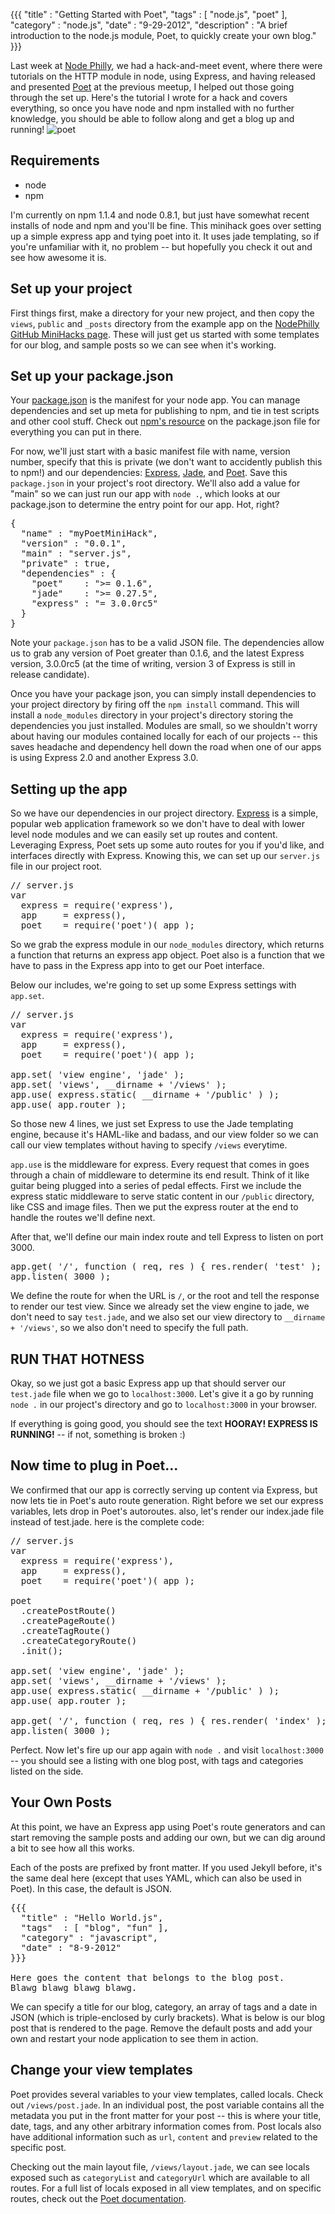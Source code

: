 {{{
  "title" : "Getting Started with Poet",
  "tags" : [ "node.js", "poet" ],
  "category" : "node.js",
  "date" : "9-29-2012",
  "description" : "A brief introduction to the node.js module, Poet, to quickly create your own blog."
}}}

Last week at [Node Philly](http://node.ph), we had a hack-and-meet event, where there were tutorials on the HTTP module in node, using Express, and having released and presented [Poet](https://github.com/jsantell/poet) at the previous meetup, I helped out those going through the set up. Here's the tutorial I wrote for a hack and covers everything, so once you have node and npm installed with no further knowledge, you should be able to follow along and get a blog up and running!
<img src="/img/posts/poet_small.png" class="center" alt="poet" />

<!--more-->

## Requirements

* node
* npm

I'm currently on npm 1.1.4 and node 0.8.1, but just have somewhat recent installs of node and npm and you'll be fine. This minihack goes over setting up a simple express app and tying poet into it. It uses jade templating, so if you're unfamiliar with it, no problem -- but hopefully you check it out and see how awesome it is.

## Set up your project

First things first, make a directory for your new project, and then copy the `views`, `public` and `_posts` directory from the example app on the [NodePhilly GitHub MiniHacks page](https://github.com/NodePhilly/MiniHacks/tree/master/2012.09/poet/app). These will just get us started with some templates for our blog, and sample posts so we can see when it's working.

## Set up your package.json


Your [package.json](https://npmjs.org/doc/json.html) is the manifest for your node app. You can manage dependencies and set up meta for publishing to npm, and tie in test scripts and other cool stuff. Check out [npm's resource](https://npmjs.org/doc/json.html) on the package.json file for everything you can put in there.

For now, we'll just start with a basic manifest file with name, version number, specify that this is private (we don't want to accidently publish this to npm!) and our dependencies: [Express](https://github.com/visionmedia/express), [Jade](https://github.com/visionmedia/jade), and [Poet](https://github.com/jsantell/poet). Save this `package.json` in your project's root directory. We'll also add a value for "main" so we can just run our app with `node .`, which looks at our package.json to determine the entry point for our app. Hot, right?

<pre>
{
  "name" : "myPoetMiniHack",
  "version" : "0.0.1",
  "main" : "server.js",
  "private" : true,
  "dependencies" : {
    "poet"    : ">= 0.1.6",
    "jade"    : ">= 0.27.5",
    "express" : "= 3.0.0rc5"
  }
}
</pre>

Note your `package.json` has to be a valid JSON file. The dependencies allow us to grab any version of Poet greater than 0.1.6, and the latest Express version, 3.0.0rc5 (at the time of writing, version 3 of Express is still in release candidate).

Once you have your package json, you can simply install dependencies to your project directory by firing off the `npm install` command. This will install a `node_modules` directory in your project's directory storing the dependencies you just installed. Modules are small, so we shouldn't worry about having our modules contained locally for each of our projects -- this saves headache and dependency hell down the road when one of our apps is using Express 2.0 and another Express 3.0.

## Setting up the app

So we have our dependencies in our project directory. [Express](http://expressjs.com) is a simple, popular web application framework so we don't have to deal with lower level node modules and we can easily set up routes and content. Leveraging Express, Poet sets up some auto routes for you if you'd like, and interfaces directly with Express. Knowing this, we can set up our `server.js` file in our project root.

<pre>
// server.js
var
  express = require('express'),
  app     = express(),
  poet    = require('poet')( app );
</pre>

So we grab the express module in our `node_modules` directory, which returns a function that returns an express app object. Poet also is a function that we have to pass in the Express app into to get our Poet interface.

Below our includes, we're going to set up some Express settings with `app.set`.

<pre>
// server.js
var
  express = require('express'),
  app     = express(),
  poet    = require('poet')( app );

app.set( 'view engine', 'jade' );
app.set( 'views', __dirname + '/views' );
app.use( express.static( __dirname + '/public' ) );
app.use( app.router );
</pre>

So those new 4 lines, we just set Express to use the Jade templating engine, because it's HAML-like and badass, and our view folder so we can call our view templates without having to specify `/views` everytime.

`app.use` is the middleware for express. Every request that comes in goes through a chain of middleware to determine its end result. Think of it like guitar being plugged into a series of pedal effects. First we include the express static middleware to serve static content in our `/public` directory, like CSS and image files. Then we put the express router at the end to handle the routes we'll define next.

After that, we'll define our main index route and tell Express to listen on port 3000.

<pre>
app.get( '/', function ( req, res ) { res.render( 'test' ); });
app.listen( 3000 );
</pre>

We define the route for when the URL is `/`, or the root and tell the response to render our test view. Since we already set the view engine to jade, we don't need to say `test.jade`, and we also set our view directory to `__dirname + '/views'`, so we also don't need to specify the full path.

## RUN THAT HOTNESS

Okay, so we just got a basic Express app up that should server our `test.jade` file when we go to `localhost:3000`. Let's give it a go by running `node .` in our project's directory and go to `localhost:3000` in your browser.

If everything is going good, you should see the text **HOORAY! EXPRESS IS RUNNING!** -- if not, something is broken :)

## Now time to plug in Poet...

We confirmed that our app is correctly serving up content via Express, but now lets tie in Poet's auto route generation. Right before we set our express variables, lets drop in Poet's autoroutes. also, let's render our index.jade file instead of test.jade. here is the complete code:

<pre>
// server.js
var
  express = require('express'),
  app     = express(),
  poet    = require('poet')( app );

poet
  .createPostRoute()
  .createPageRoute()
  .createTagRoute()
  .createCategoryRoute()
  .init();

app.set( 'view engine', 'jade' );
app.set( 'views', __dirname + '/views' );
app.use( express.static( __dirname + '/public' ) );
app.use( app.router );

app.get( '/', function ( req, res ) { res.render( 'index' ); });
app.listen( 3000 );
</pre>

Perfect. Now let's fire up our app again with `node .` and visit `localhost:3000` -- you should see a listing with one blog post, with tags and categories listed on the side.

## Your Own Posts

At this point, we have an Express app using Poet's route generators and can start removing the sample posts and adding our own, but we can dig around a bit to see how all this works.

Each of the posts are prefixed by front matter. If you used Jekyll before, it's the same deal here (except that uses YAML, which can also be used in Poet). In this case, the default is JSON.

<pre>
{{{
  "title" : "Hello World.js",
  "tags"  : [ "blog", "fun" ],
  "category" : "javascript",
  "date" : "8-9-2012"
}}}

Here goes the content that belongs to the blog post.
Blawg blawg blawg blawg.
</pre>

We can specify a title for our blog, category, an array of tags and a date in JSON (which is triple-enclosed by curly brackets). What is below is our blog post that is rendered to the page. Remove the default posts and add your own and restart your node application to see them in action.

## Change your view templates

Poet provides several variables to your view templates, called locals. Check out `/views/post.jade`. In an individual post, the post variable contains all the metadata you put in the front matter for your post -- this is where your title, date, tags, and any other arbitrary information comes from. Post locals also have additional information such as `url`, `content` and `preview` related to the specific post.

Checking out the main layout file, `/views/layout.jade`, we can see locals exposed such as `categoryList` and `categoryUrl` which are available to all routes. For a full list of locals exposed in all view templates, and on specific routes, check out the [Poet documentation](http://jsantell.github.com/poet#locals).

